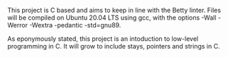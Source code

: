 This project is C based and aims to keep in line with the Betty linter. Files will be compiled on Ubuntu 20.04 LTS using gcc, with the options -Wall -Werror -Wextra -pedantic -std=gnu89. 

As eponymously stated, this project is an intoduction to low-level programming in C. It will grow to include stays, pointers and strings in C.
